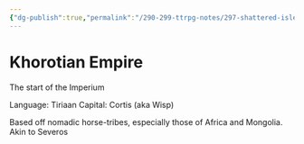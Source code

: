 ```yaml
---
{"dg-publish":true,"permalink":"/290-299-ttrpg-notes/297-shattered-isles/15-locations/khorotian-empire/"}
---
```



# Khorotian Empire

The start of the Imperium

Language: Tiriaan
Capital: Cortis (aka Wisp)

Based off nomadic horse-tribes, especially those of Africa and Mongolia.
Akin to Severos
